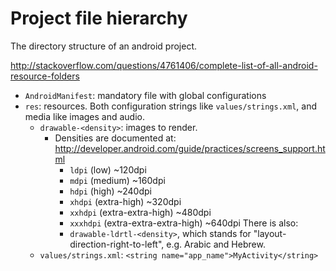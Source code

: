 # Project file hierarchy

The directory structure of an android project.

<http://stackoverflow.com/questions/4761406/complete-list-of-all-android-resource-folders>

-   `AndroidManifest`: mandatory file with global configurations
-   `res`: resources. Both configuration strings like `values/strings.xml`, and media like images and audio.
    -   `drawable-<density>`: images to render.
        -   Densities are documented at: <http://developer.android.com/guide/practices/screens_support.html>
            - `ldpi` (low) ~120dpi
            - `mdpi` (medium) ~160dpi
            - `hdpi` (high) ~240dpi
            - `xhdpi` (extra-high) ~320dpi
            - `xxhdpi` (extra-extra-high) ~480dpi
            - `xxxhdpi` (extra-extra-extra-high) ~640dpi
            There is also:
            - `drawable-ldrtl-<density>`, which stands for "layout-direction-right-to-left", e.g. Arabic and Hebrew.
    - `values/strings.xml`: `<string name="app_name">MyActivity</string>`
